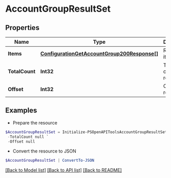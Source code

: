 # AccountGroupResultSet
## Properties

Name | Type | Description | Notes
------------ | ------------- | ------------- | -------------
**Items** | [**ConfigurationGetAccountGroup200Response[]**](ConfigurationGetAccountGroup200Response.md) | Requested items | [optional] 
**TotalCount** | **Int32** | Total item count (if requested) | [optional] 
**Offset** | **Int32** | Offset requested | [optional] 

## Examples

- Prepare the resource
```powershell
$AccountGroupResultSet = Initialize-PSOpenAPIToolsAccountGroupResultSet  -Items null `
 -TotalCount null `
 -Offset null
```

- Convert the resource to JSON
```powershell
$AccountGroupResultSet | ConvertTo-JSON
```

[[Back to Model list]](../README.md#documentation-for-models) [[Back to API list]](../README.md#documentation-for-api-endpoints) [[Back to README]](../README.md)

